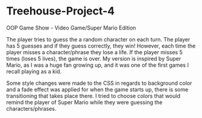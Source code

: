 # Treehouse-Project-4
 OOP Game Show - Video Game/Super Mario Edition


The player tries to guess the a random character on each turn. The player has 5 guesses and if they guess correctly, they win! However, each time the player misses a character/phrase they lose a life. If the player misses 5 times (loses 5 lives), the game is over. My version is inspired by Super Mario, as I was a huge fan growing up, and it was one of the first games I recall playing as a kid.

Some style changes were made to the CSS in regards to background color and a fade effect was applied for when the game starts up, there is some transitioning that takes place there. I tried to choose colors that would remind the player of Super Mario while they were guessing the characters/phrases.
